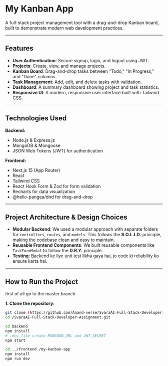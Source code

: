 # My Kanban App

A full-stack project management tool with a drag-and-drop Kanban board, built to demonstrate modern web development practices.

---

## Features

- **User Authentication**: Secure signup, login, and logout using JWT.
- **Projects**: Create, view, and manage projects.
- **Kanban Board**: Drag-and-drop tasks between "Todo," "In Progress," and "Done" columns.
- **Task Management**: Add, edit, and delete tasks with validation.
- **Dashboard**: A summary dashboard showing project and task statistics.
- **Responsive UI**: A modern, responsive user interface built with Tailwind CSS.

---

## Technologies Used

**Backend:**
- Node.js & Express.js
- MongoDB & Mongoose
- JSON Web Tokens (JWT) for authentication

**Frontend:**
- Next.js 15 (App Router)
- React
- Tailwind CSS
- React Hook Form & Zod for form validation
- Recharts for data visualization
- @hello-pangea/dnd for drag-and-drop

---

## Project Architecture & Design Choices


- **Modular Backend**: We used a modular approach with separate folders for `controllers`, `routes`, and `models`. This follows the **S.O.L.I.D.** principle, making the codebase clean and easy to maintain.
- **Reusable Frontend Components**: We built reusable components like `TaskFormModal` to follow the **D.R.Y.** principle.
- **Testing**: Backend ke liye unit test likha gaya hai, jo code ki reliability ko ensure karta hai.

---

## How to Run the Project

first of all go to the master branch.

**1. Clone the repository:**
```bash
git clone (https://github.com/Anand-verse/SvaraAI-Full-Stack-Developer-Assignment.git)
cd /SvaraAI-Full-Stack-Developer-Assignment.git

cd backend
npm install
# .env file create MONGODB_URL and JWT_SECRET
npm start

cd ../frontend /my-kanban-app
npm install
npm run dev
